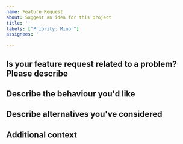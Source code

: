 ```yaml
---
name: Feature Request
about: Suggest an idea for this project
title: ''
labels: ["Priority: Minor"]
assignees: ''

---
```

<!-- IMPORTANT: Please assign the relevant PM, or ask in #product if you don't know who to assign. Also change the priority label if needed. -->

## Is your feature request related to a problem? Please describe
<!-- A clear and concise description of what the problem is. Examnple: I'm always frustrated when [...] because [...]  -->

## Describe the behaviour you'd like
<!-- A clear and concise description of what you want to happen. -->

## Describe alternatives you've considered
<!-- A clear and concise description of any alternative solutions or features you've considered. -->

## Additional context
<!-- Add any other context or screenshots about the feature request here. Please also link to the related public issue in the gitpod repo -->
